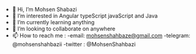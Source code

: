 - 👋 Hi, I’m Mohsen Shabazi
- 👀 I’m interested in Angular typeScript javaScript and Java
- 🌱 I’m currently learning anything
- 💞️ I’m looking to collaborate on anywhere
- 📫 How to reach me :
      -email:   mohsenshahbaze@gmail.com
      -telegram: @mohsenshahbazii
      -twitter : @MohsenShahbazi

<!---
MohsenShahbazi/MohsenShahbazi is a ✨ special ✨ repository because its `README.md` (this file) appears on your GitHub profile.
You can click the Preview link to take a look at your changes.
--->
